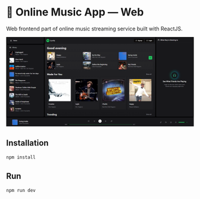 # 🎵 Online Music App — Web
Web frontend part of online music streaming service built with ReactJS.

<img src="readme/desktop.png"/>

## Installation

```bash
npm install
```

## Run

```bash
npm run dev
```